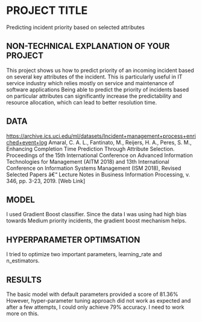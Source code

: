 # PROJECT TITLE 
Predicting incident priority based on selected attributes


## NON-TECHNICAL EXPLANATION OF YOUR PROJECT
This project shows us how to predict priority of an incoming incident based on several key attributes of the incident.
This is particularly useful in IT service industry which relies mostly on service and maintenance of software applications
Being able to predict the priority of incidents based on particular attributes can significantly increase the predictability and resource allocation, which can lead to better resolution time.

## DATA
https://archive.ics.uci.edu/ml/datasets/Incident+management+process+enriched+event+log
Amaral, C. A. L., Fantinato, M., Reijers, H. A., Peres, S. M., 
Enhancing Completion Time Prediction Through Attribute Selection. 
Proceedings of the 15th International Conference on Advanced Information Technologies for Management (AITM 2018) and 13th International Conference on Information Systems Management (ISM 2018), 
Revised Selected Papers â€“ Lecture Notes in Business Information Processing, v. 346, pp. 3-23, 2019. [Web Link] 

## MODEL 
I used Gradient Boost classifier. Since the data I was using had high bias towards Medium priority incidents, the gradient boost mechanism helps. 

## HYPERPARAMETER OPTIMSATION
I tried to optimize two important parameters, learning_rate and n_estimators. 

## RESULTS
The basic model with default parameters provided a score of 81.36%
However, hyper-parameter tuning approach did not work as expected and after a few attempts, I could only achieve 79% accuracy. I need to work more on this.